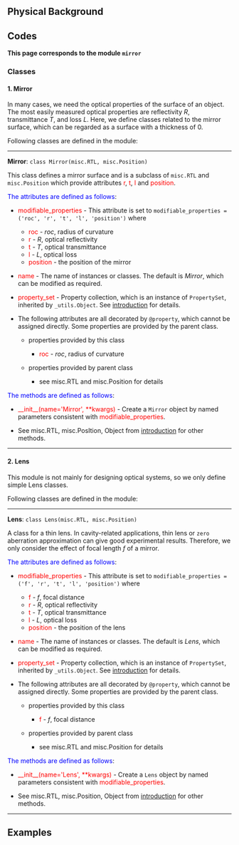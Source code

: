 ## Physical Background



## Codes

**This page corresponds to the module `mirror`** 

### Classes


#### 1. Mirror

In many cases, we need the optical properties of the surface of  an object. The most easily measured optical properties are reflectivity $R$, transmittance $T$, and loss $L$. Here, we define classes related to the mirror surface, which can be regarded as a surface with a thickness of $0$.

Following classes are defined in the module:

----

<strong id="Mirror">Mirror</strong>: `class Mirror(misc.RTL, misc.Position)`

This class defines a mirror surface and is a subclass of `misc.RTL` and `misc.Position` which provide attributes <font color="red">r</font>, <font color="red">t</font>, <font color="red">l</font> and <font color="red">position</font>.

<font color="blue">The attributes are defined as follows</font>:

- <font color="red">modifiable_properties</font> - This attribute is set to `modifiable_properties = ('roc', 'r', 't', 'l', 'position')` where
  
  - <font color="red">roc</font> - $roc$, radius of curvature
  - <font color="red">r</font> - $R$, optical reflectivity
  - <font color="red">t</font> - $T$, optical transmittance
  - <font color="red">l</font> - $L$, optical loss
  - <font color="red">position</font> - the position of the mirror

- <font color="red">name</font> - The name of instances or classes. The default is *Mirror*, which can be modified as required. 
  
- <font color="red">property_set</font> - Property collection, which is an instance of `PropertySet`, inherited by `_utils.Object`. See [introduction](introduction.md) for details.
  
- The following attributes are all decorated by `@property`, which cannot be assigned directly. Some properties are provided by the parent class.
  
  - properties provided by this class
    
    - <font color="red">roc</font> - $roc$, radius of curvature
  
  - properties provided by parent class
    
    - see <a class="module-object-refer">misc.RTL</a> and <a class="module-object-refer">misc.Position</a> for details

<font color="blue">The methods are defined as follows</font>:

- <font color="red">\_\_init\_\_(name='Mirror', **kwargs)</font>  - Create a `Mirror` object by named parameters consistent with <font color="red">modifiable_properties</font>.
  
-  See <a class="module-object-refer">misc.RTL</a>, <a class="module-object-refer">misc.PosItion</a>, <a class="module-object-refer-to" module="introduction">Object</a> from [introduction](introduction.md) for other methods.

----

#### 2. Lens

This module is not mainly for designing optical systems, so we only define simple Lens classes.

Following classes are defined in the module:

----

<strong id="Lens">Lens</strong>: `class Lens(misc.RTL, misc.Position)`

A class for a thin lens. In cavity-related applications, thin lens or `zero` aberration approximation can give good experimental results. Therefore, we only consider the effect of focal length $f$ of a mirror.

<font color="blue">The attributes are defined as follows</font>:

- <font color="red">modifiable_properties</font> - This attribute is set to `modifiable_properties = ('f', 'r', 't', 'l', 'position')` where
  
  - <font color="red">f</font> - $f$, focal distance
  - <font color="red">r</font> - $R$, optical reflectivity
  - <font color="red">t</font> - $T$, optical transmittance
  - <font color="red">l</font> - $L$, optical loss
  - <font color="red">position</font> - the position of the lens

- <font color="red">name</font> - The name of instances or classes. The default is *Lens*, which can be modified as required. 

- <font color="red">property_set</font> - Property collection, which is an instance of `PropertySet`, inherited by `_utils.Object`. See [introduction](introduction.md) for details.

- The following attributes are all decorated by `@property`, which cannot be assigned directly. Some properties are provided by the parent class.

  - properties provided by this class

    - <font color="red">f</font> - $f$, focal distance

  - properties provided by parent class

    - see <a class="module-object-refer">misc.RTL</a> and <a class="module-object-refer">misc.Position</a> for details

<font color="blue">The methods are defined as follows</font>:

- <font color="red">\_\_init\_\_(name='Lens', **kwargs)</font>  - Create a `Lens` object by named parameters consistent with <font color="red">modifiable_properties</font>.

- See <a class="module-object-refer">misc.RTL</a>, <a class="module-object-refer">misc.Position</a>, <a class="module-object-refer-to" module="introduction">Object</a> from [introduction](introduction.md) for other methods.

----

## Examples

